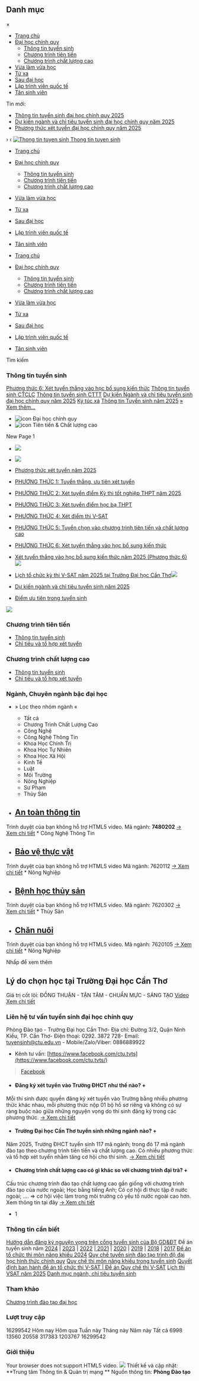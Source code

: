 ## Danh mục
×
  * [Trang chủ](https://tuyensinh.ctu.edu.vn/)
  * [Đại học chính quy](https://tuyensinh.ctu.edu.vn/dai-hoc-chinh-quy.html)
    * [Thông tin tuyển sinh](https://tuyensinh.ctu.edu.vn/dai-hoc-chinh-quy/thong-tin-tuyen-sinh.html)
    * [Chương trình tiên tiến](https://tuyensinh.ctu.edu.vn/dai-hoc-chinh-quy/chuong-trinh-tien-tien.html)
    * [Chương trình chất lượng cao](https://tuyensinh.ctu.edu.vn/dai-hoc-chinh-quy/chuong-trinh-chat-luong-cao.html)
  * [Vừa làm vừa học](https://ctc.ctu.edu.vn/tuyen-sinh/tuyen-sinh-he-vua-lam-vua-hoc.html)
  * [Từ xa](https://ctc.ctu.edu.vn/tuyen-sinh/tuyen-sinh-he-tu-xa.html)
  * [Sau đại học](https://gs.ctu.edu.vn)
  * [Lập trình viên quốc tế](https://aptech.cusc.vn/)
  * [Tân sinh viên](https://tansinhvien.ctu.edu.vn)


Tin mới:
  * [ Thông tin tuyển sinh đại học chính quy 2025 ](https://tuyensinh.ctu.edu.vn/dai-hoc-chinh-quy.html)
  * [ Dự kiến ngành và chỉ tiêu tuyển sinh đại học chính quy năm 2025 ](https://tuyensinh.ctu.edu.vn/chuong-trinh-dai-tra/177-thong-tin/841-danh-muc-nganh-va-chi-tieu-tuyen-sinh-dhcq.html)
  * [ Phương thức xét tuyển đại học chính quy năm 2025 ](https://tuyensinh.ctu.edu.vn/chuong-trinh-dai-tra/177-thong-tin/943-phuong-thuc-xet-tuyen.html)


› ‹
[ ![Thong tin tuyen sinh](https://tuyensinh.ctu.edu.vn/templates/jd_chicago/images/logo.png) Thong tin tuyen sinh ](https://tuyensinh.ctu.edu.vn/ "Thong tin tuyen sinh")
  * [Trang chủ ](https://tuyensinh.ctu.edu.vn/)
  * [Đại học chính quy ](https://tuyensinh.ctu.edu.vn/dai-hoc-chinh-quy.html)
    * [Thông tin tuyển sinh ](https://tuyensinh.ctu.edu.vn/dai-hoc-chinh-quy/thong-tin-tuyen-sinh.html)
    * [Chương trình tiên tiến ](https://tuyensinh.ctu.edu.vn/dai-hoc-chinh-quy/chuong-trinh-tien-tien.html)
    * [Chương trình chất lượng cao ](https://tuyensinh.ctu.edu.vn/dai-hoc-chinh-quy/chuong-trinh-chat-luong-cao.html)
  * [Vừa làm vừa học](https://ctc.ctu.edu.vn/tuyen-sinh/tuyen-sinh-he-vua-lam-vua-hoc.html)
  * [Từ xa](https://ctc.ctu.edu.vn/tuyen-sinh/tuyen-sinh-he-tu-xa.html)
  * [Sau đại học](https://gs.ctu.edu.vn)
  * [Lập trình viên quốc tế](https://aptech.cusc.vn/)
  * [Tân sinh viên](https://tansinhvien.ctu.edu.vn)


  * [Trang chủ ](https://tuyensinh.ctu.edu.vn/)
  * [Đại học chính quy ](https://tuyensinh.ctu.edu.vn/dai-hoc-chinh-quy.html)
    * [Thông tin tuyển sinh ](https://tuyensinh.ctu.edu.vn/dai-hoc-chinh-quy/thong-tin-tuyen-sinh.html)
    * [Chương trình tiên tiến ](https://tuyensinh.ctu.edu.vn/dai-hoc-chinh-quy/chuong-trinh-tien-tien.html)
    * [Chương trình chất lượng cao ](https://tuyensinh.ctu.edu.vn/dai-hoc-chinh-quy/chuong-trinh-chat-luong-cao.html)
  * [Vừa làm vừa học](https://ctc.ctu.edu.vn/tuyen-sinh/tuyen-sinh-he-vua-lam-vua-hoc.html)
  * [Từ xa](https://ctc.ctu.edu.vn/tuyen-sinh/tuyen-sinh-he-tu-xa.html)
  * [Sau đại học](https://gs.ctu.edu.vn)
  * [Lập trình viên quốc tế](https://aptech.cusc.vn/)
  * [Tân sinh viên](https://tansinhvien.ctu.edu.vn)


Tìm kiếm
### Thông tin tuyển sinh
[Phương thức 6: Xét tuyển thẳng vào học bổ sung kiến thức](https://tuyensinh.ctu.edu.vn/phuong-thuc-xet-tuyen/940-phuong-thuc-6.html)
[Thông tin tuyển sinh CTCLC](https://tuyensinh.ctu.edu.vn/dai-hoc-chinh-quy/chuong-trinh-chat-luong-cao.html)
[Thông tin tuyển sinh CTTT](https://tuyensinh.ctu.edu.vn/dai-hoc-chinh-quy/chuong-trinh-tien-tien.html)
[Dự kiến Ngành và chỉ tiêu tuyển sinh đại học chính quy năm 2025](https://tuyensinh.ctu.edu.vn/chuong-trinh-dai-tra/177-thong-tin/841-danh-muc-nganh-va-chi-tieu-tuyen-sinh-dhcq.html)
[Ký túc xá](https://tuyensinh.ctu.edu.vn/chuong-trinh-dai-tra/177-thong-tin/897-ky-tuc-xa.html)
[Thông tin Tuyển sinh năm 2025](https://tuyensinh.ctu.edu.vn/dai-hoc-chinh-quy.html)
[» Xem thêm... ](https://tuyensinh.ctu.edu.vn/dai-hoc-chinh-quy/thong-tin-tuyen-sinh.html)
  * ![icon](https://tuyensinh.ctu.edu.vn/images/tab-icon3.png) Đại học chính quy 
  * ![icon](https://tuyensinh.ctu.edu.vn/images/tab-icon1.png) Tiên tiến & Chất lượng cao 


New Page 1
  * [![](https://tuyensinh.ctu.edu.vn/images/upload/ttts-ctdt.png)](https://tuyensinh.ctu.edu.vn/gioi-thieu/839-ly-do-de-hoc-tai-truong-dhct.html)
  * [![](https://tuyensinh.ctu.edu.vn/images/upload/cndttt.png)](https://ctc.ctu.edu.vn)


  * [ Phương thức xét tuyển năm 2025](https://tuyensinh.ctu.edu.vn/chuong-trinh-dai-tra/943-phuong-thuc-xet-tuyen.html)
  * [ PHƯƠNG THỨC 1: Tuyển thẳng, ưu tiên xét tuyển](https://tuyensinh.ctu.edu.vn/phuong-thuc-xet-tuyen/937-phuong-thuc-1.html)
  * [ PHƯƠNG THỨC 2: Xét tuyển điểm Kỳ thi tốt nghiệp THPT năm 2025](https://tuyensinh.ctu.edu.vn/phuong-thuc-xet-tuyen/938-phuong-thuc-2.html)
  * [ PHƯƠNG THỨC 3: Xét tuyển điểm học bạ THPT](https://tuyensinh.ctu.edu.vn/phuong-thuc-xet-tuyen/939-phuong-thuc-3.html)
  * [ PHƯƠNG THỨC 4: Xét điểm thi V-SAT ](https://tuyensinh.ctu.edu.vn/phuong-thuc-xet-tuyen/947-phuong-thuc-4.html)
  * [ PHƯƠNG THỨC 5: Tuyển chọn vào chương trình tiên tiến và chất lượng cao](https://tuyensinh.ctu.edu.vn/phuong-thuc-xet-tuyen/1046-phuong-thuc-5.html)
  * [ PHƯƠNG THỨC 6: Xét tuyển thẳng vào học bổ sung kiến thức](https://tuyensinh.ctu.edu.vn/phuong-thuc-xet-tuyen/940-phuong-thuc-6.html)


  * [ Xét tuyển thẳng vào học bổ sung kiến thức năm 2025 (Phương thức 6)](https://tuyensinh.ctu.edu.vn/thong-tin-tuyen-sinh/1102-xet-tuy-n-th-ng-vao-h-c-b-sung-ki-n-th-c-nam-2025-phuong-th-c-6.html)[![](https://tuyensinh.ctu.edu.vn/images/upload/new.gif)](https://tuyensinh.ctu.edu.vn/thong-tin-tuyen-sinh/1087-lich-to-chuc-ky-thi-vsat-nam-2025.html)
  * [ Lịch tổ chức kỳ thi V-SAT năm 2025 tại Trường Đại học Cần Thơ](https://tuyensinh.ctu.edu.vn/thong-tin-tuyen-sinh/1087-lich-to-chuc-ky-thi-vsat-nam-2025.html)[![](https://tuyensinh.ctu.edu.vn/images/upload/new.gif)](https://tuyensinh.ctu.edu.vn/thong-tin-tuyen-sinh/1087-lich-to-chuc-ky-thi-vsat-nam-2025.html)
  * [ Dự kiến ngành và chỉ tiêu tuyển sinh năm 2025](https://tuyensinh.ctu.edu.vn/chuong-trinh-dai-tra/841-danh-muc-nganh-va-chi-tieu-tuyen-sinh-dhcq.html)
  * [ Điểm ưu tiên trong tuyển sinh ](https://tuyensinh.ctu.edu.vn/chuong-trinh-dai-tra/895-diem-uu-tien.html)


[![](https://tuyensinh.ctu.edu.vn/images/upload/ttts-b2.png)](https://tuyensinh.ctu.edu.vn/gioi-thieu/839-ly-do-de-hoc-tai-truong-dhct.html "Lý do chọn CTU")
###  Chương trình tiên tiến
  * [ Thông tin tuyển sinh](https://tuyensinh.ctu.edu.vn/dai-hoc-chinh-quy/chuong-trinh-tien-tien.html)
  * [ Chỉ tiêu và tổ hợp xét tuyển](https://tuyensinh.ctu.edu.vn/chuong-trinh-dai-tra/841-danh-muc-nganh-va-chi-tieu-tuyen-sinh-dhcq.html#cttt-clc)


###  Chương trình chất lượng cao
  * [Thông tin tuyển sinh](https://tuyensinh.ctu.edu.vn/dai-hoc-chinh-quy/chuong-trinh-chat-luong-cao.html)
  * [ Chỉ tiêu và tổ hợp xét tuyển](https://tuyensinh.ctu.edu.vn/chuong-trinh-dai-tra/841-danh-muc-nganh-va-chi-tieu-tuyen-sinh-dhcq.html#cttt-clc)


### Ngành, Chuyên ngành bậc đại học
  * » Lọc theo nhóm ngành « 
    * Tất cả
    * Chương Trình Chất Lượng Cao
    * Công Nghệ
    * Công Nghệ Thông Tin
    * Khoa Học Chính Trị
    * Khoa Học Tự Nhiên
    * Khoa Học Xã Hội
    * Kinh Tế
    * Luật
    * Môi Trường
    * Nông Nghiệp
    * Sư Phạm
    * Thủy Sản


  * ##  [ An toàn thông tin ](https://tuyensinh.ctu.edu.vn/gioi-thieu-nganh/1003-an-toan-thong-tin.html)
Trình duyệt của bạn không hỗ trợ HTML5 video.
Mã ngành:  **7480202**
[→ Xem chi tiết](https://tuyensinh.ctu.edu.vn/gioi-thieu-nganh/1003-an-toan-thong-tin.html)
    * Công Nghệ Thông Tin
  * ##  [ Bảo vệ thực vật ](https://tuyensinh.ctu.edu.vn/gioi-thieu-nganh/470-bao-ve-thuc-vat.html)
Trình duyệt của bạn không hỗ trợ HTML5 video 
Mã ngành: 7620112
[→ Xem chi tiết](https://tuyensinh.ctu.edu.vn/gioi-thieu-nganh/470-bao-ve-thuc-vat.html)
    * Nông Nghiệp
  * ##  [ Bệnh học thủy sản ](https://tuyensinh.ctu.edu.vn/gioi-thieu-nganh/520-benh-hoc-thuy-san.html)
Trình duyệt của bạn không hỗ trợ HTML5 video.
Mã ngành: 7620302
[→ Xem chi tiết](https://tuyensinh.ctu.edu.vn/gioi-thieu-nganh/520-benh-hoc-thuy-san.html)
    * Thủy Sản
  * ##  [ Chăn nuôi ](https://tuyensinh.ctu.edu.vn/gioi-thieu-nganh/465-chan-nuoi.html)
Trình duyệt của bạn không hỗ trợ HTML5 video.
Mã ngành: 7620105
[→ Xem chi tiết](https://tuyensinh.ctu.edu.vn/gioi-thieu-nganh/465-chan-nuoi.html)
    * Nông Nghiệp


Nhấp để xem thêm
## Lý do chọn học tại Trường Đại học Cần Thơ
Giá trị cốt lõi: ĐỒNG THUẬN - TẬN TÂM - CHUẨN MỰC - SÁNG TẠO
[Video](https://tuyensinh.ctu.edu.vn/images/upload/10_ly-do.mp4) [Xem chi tiết](https://tuyensinh.ctu.edu.vn/gioi-thieu/839-ly-do-de-hoc-tai-truong-dhct.html)
### Liên hệ tư vấn tuyển sinh đại học chính quy
Phòng Đào tạo - Trường Đại học Cần Thơ- Địa chỉ: Đường 3/2, Quận Ninh Kiều, TP. Cần Thơ- Điện thoại: 0292. 3872 728- Email: tuyensinh@ctu.edu.vn - Mobile/Zalo/Viber: 0886889922
- Kênh tư vấn: [https://www.facebook.com/ctu.tvts](https://www.facebook.com/ctu.tvts/)
> [Facebook](https://www.facebook.com/ctu.tvts/)
  * ####  Đăng ký xét tuyển vào Trường ĐHCT như thế nào? +
Mỗi thí sinh được quyền đăng ký xét tuyển vào Trường bằng nhiều phương thức khác nhau, mỗi phương thức nộp 01 bộ hồ sơ riêng và không có sự ràng buộc nào giữa những nguyện vọng do thí sinh đăng ký trong các phương thức. [→ Xem chi tiết](https://tuyensinh.ctu.edu.vn/cau-hoi-pho-bien/874-dang-ky-xet-tuyen-vao-dai-hoc-can-tho.html)
  * ####  Trường Đại học Cần Thơ tuyển sinh những ngành nào? +
Năm 2025, Trường ĐHCT tuyển sinh 117 mã ngành; trong đó 17 mã ngành đào tạo theo chương trình tiên tiến và chất lượng cao. Có nhiều phương thức và tổ hợp xét tuyển nhằm tăng cơ hội cho thí sinh. [→ Xem chi tiết](https://tuyensinh.ctu.edu.vn/cau-hoi-pho-bien/875-truong-dai-hoc-can-tho-tuyen-sinh-nhung-nganh-nao.html)
  * ####  Chương trình chất lượng cao có gì khác so với chương trình đại trà? +
Cấu trúc chương trình đào tạo chất lượng cao gần giống với chương trình đào tạo của nước ngoài; Học bằng tiếng Anh; Có cơ hội đi thực tập ở nước ngoài; .... => cơ hội việc làm trong môi trường có yếu tố nước ngoài cao hơn. Xem thông tin tại đây [→ Xem chi tiết](https://tuyensinh.ctu.edu.vn/cau-hoi-pho-bien/877-chuong-trinh-chat-luong-cao-khac-voi-chuong-trinh-dai-tra.html)


  * 1


[ ](https://ctc.ctu.edu.vn) [ ](https://gs.ctu.edu.vn/)
### Thông tin cần biết
[Hướng dẫn đăng ký nguyện vọng trên cổng tuyển sinh của Bộ GD&ĐT](https://tuyensinh.ctu.edu.vn/images/upload/TT_TS/2024/tailieuhuongdanhethongxettuyenchung.pdf)
Đề án tuyển sinh năm [2024](https://tuyensinh.ctu.edu.vn/images/upload/DATS2024_TCT.pdf) | [2023](https://tuyensinh.ctu.edu.vn/images/upload/TT_TS/2023/DATS2023_TCT.pdf) | [2022](https://tuyensinh.ctu.edu.vn/images/upload/TT_TS/2022/DATS-2022_DHCT_Chinh-thuc.pdf) |[ 2021](https://tuyensinh.ctu.edu.vn/images/upload/TT_TS/2021/DATS2021_TCT_280521.pdf) | [2020](https://tuyensinh.ctu.edu.vn/images/upload/DATS2020_DHCT_Chinh-thuc.pdf) | [2019](https://tuyensinh.ctu.edu.vn/images/upload/TT_TS/TCT_DATS_2019_270319.pdf) | [2018](https://tuyensinh.ctu.edu.vn/images/upload/TT_TS/TCT_DATS_060718.pdf) | [2017](https://tuyensinh.ctu.edu.vn/images/upload/TT_TS/TCT_DA_TS_2017.pdf)
[Đề án tổ chức thi môn năng khiếu 2024](https://tuyensinh.ctu.edu.vn/images/upload/TT_TS/2024/DA468_thinangkhieu.pdf)
[Quy chế tuyển sinh đào tạo trình độ đại học hình thức chính quy](https://www.ctu.edu.vn/images/upload/vbdh/vbct/QD6599_Quy_che_tuyen_sinh_dao_tao_dai_hoc_chinh_quy.pdf)
[Quy chế thi môn năng khiếu trong tuyển sinh](https://tuyensinh.ctu.edu.vn/images/upload/TT_TS/2024/qd464_quychenangkhieu.pdf)
[Quyết định ban hành đề án tổ chức thi V-SAT | Đề án ](https://tuyensinh.ctu.edu.vn/images/upload/TT_TS/2025/De-an-to-chuc-Ky-thi-danh-gia-dau-vao-dai-hoc-tren-may-tinh-phuc-vu-tuyen-sinh-dai-hoc-V-SAT-cua-Truong-DHCT-nam-2025.pdf)
[Quy chế thi V-SAT](https://tuyensinh.ctu.edu.vn/images/upload/TT_TS/2025/QD111_Quy-che-thi-V-SAT.pdf)
[Lịch thi VSAT năm 2025](https://tuyensinh.ctu.edu.vn/images/upload/TT_TS/2025/387_4.-Thong-bao-lich-to-chuc-thi-VSAT-nam-2025_chinh-thuc.signed.signed.signed.pdf "Lịch thi VSAT năm 2025")
[Danh mục ngành, chỉ tiêu tuyển sinh](https://tuyensinh.ctu.edu.vn/chuong-trinh-dai-tra/841-danh-muc-nganh-va-chi-tieu-tuyen-sinh-dhcq.html)
### Tham khảo
[Chương trình đào tạo đại học](https://www.ctu.edu.vn/dao-tao/ctdt-dai-hoc.html)
### Lượt truy cập
16299542
Hôm nay
Hôm qua
Tuần này
Tháng này
Năm này
Tất cả
6998
13560
20558
317383
1203767
16299542
### Giới thiệu
Your browser does not support HTML5 video. 
![](https://tuyensinh.ctu.edu.vn/images/upload/qr-code.png)
Thiết kế và cập nhật: **Trung tâm Thông tin & Quản trị mạng **
Nguồn thông tin: **Phòng Đào tạo**
